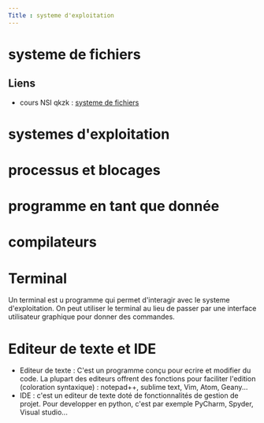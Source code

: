 ```yaml
---
Title : systeme d'exploitation
---
```


# systeme de fichiers
## Liens
* cours NSI qkzk : [systeme de fichiers](https://qkzk.xyz/docs/nsi/cours_terminale/architecture/processus/processus/#système-de-fichiers)

# systemes d'exploitation

# processus et blocages

# programme en tant que donnée

# compilateurs

# Terminal
Un terminal est u programme qui permet d'interagir avec le systeme d'exploitation. On peut utiliser le terminal au lieu de passer par une interface utilisateur graphique pour donner des commandes.

# Editeur de texte et IDE
* Editeur de texte : C'est un programme conçu pour ecrire et modifier du code. La plupart des editeurs offrent des fonctions pour faciliter l'edition (coloration syntaxique) : notepad++, sublime text, Vim, Atom, Geany...
* IDE : c'est un editeur de texte doté de fonctionnalités de gestion de projet. Pour developper en python, c'est par exemple PyCharm, Spyder, Visual studio...

